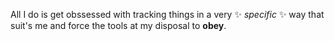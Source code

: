 All I do is get obssessed with tracking things in a very ✨ _specific_ ✨ way that suit's me and force the tools at my disposal to **obey**.

<!--
**KarynaKhatkhokhu/KarynaKhatkhokhu** is a ✨ _special_ ✨ repository because its `README.md` (this file) appears on your GitHub profile.

Here are some ideas to get you started:

- 🔭 I’m currently working on ...
- 🌱 I’m currently learning ...
- 👯 I’m looking to collaborate on ...
- 🤔 I’m looking for help with ...
- 💬 Ask me about ...
- 📫 How to reach me: ...
- 😄 Pronouns: ...
- ⚡ Fun fact: ...
-->
